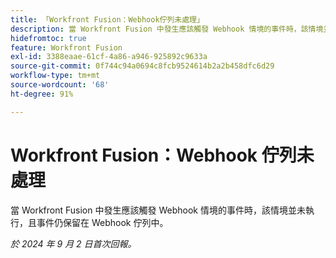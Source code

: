 ```yaml
---
title: 「Workfront Fusion：Webhook佇列未處理」
description: 當 Workfront Fusion 中發生應該觸發 Webhook 情境的事件時，該情境並未執行，且事件仍保留在 Webhook 佇列中。
hidefromtoc: true
feature: Workfront Fusion
exl-id: 3388eaae-61cf-4a86-a946-925892c9633a
source-git-commit: 0f744c94a0694c8fcb9524614b2a2b458dfc6d29
workflow-type: tm+mt
source-wordcount: '68'
ht-degree: 91%

---
```


# Workfront Fusion：Webhook 佇列未處理

當 Workfront Fusion 中發生應該觸發 Webhook 情境的事件時，該情境並未執行，且事件仍保留在 Webhook 佇列中。

_於 2024 年 9 月 2 日首次回報。_
